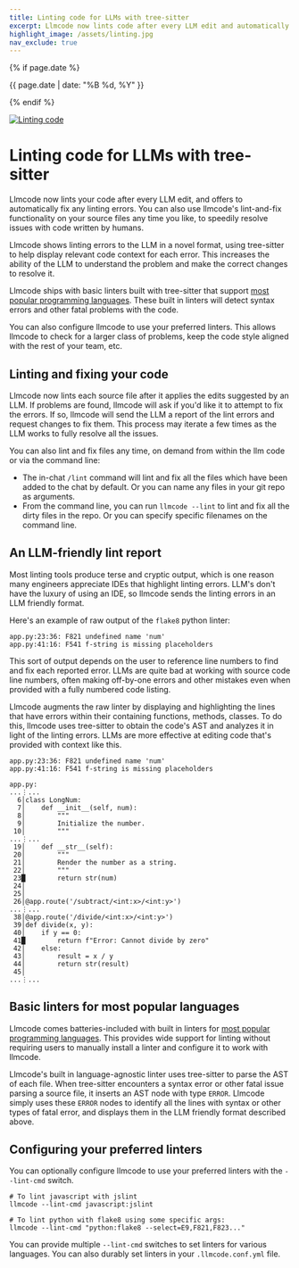 ```yaml
---
title: Linting code for LLMs with tree-sitter
excerpt: Llmcode now lints code after every LLM edit and automatically fixes errors, using tree-sitter and AST-aware code context.
highlight_image: /assets/linting.jpg
nav_exclude: true
---
```

{% if page.date %}
<p class="post-date">{{ page.date | date: "%B %d, %Y" }}</p>
{% endif %}

[![Linting code](/assets/linting.jpg)](https://llm.khulnasoft.com/assets/linting.jpg)

# Linting code for LLMs with tree-sitter

Llmcode now lints your code after every LLM edit, and offers to automatically fix
any linting errors.
You can also use llmcode's lint-and-fix functionality on your source files any time
you like, to speedily resolve issues with code written by humans.

Llmcode shows linting errors to the LLM in a novel format,
using tree-sitter
to help display relevant code context for each
error.
This increases the ability of the LLM to understand the problem and
make the correct changes to resolve it.

Llmcode ships with basic linters built with tree-sitter that support
[most popular programming languages](https://github.com/khulnasoft/grep-ast/blob/main/grep_ast/parsers.py).
These built in linters will detect syntax errors and other fatal problems with the code.

You can also configure llmcode to use your preferred linters.
This allows llmcode to check for a larger class of problems, keep the code style
aligned with the rest of your team, etc.

## Linting and fixing your code

Llmcode now lints each source file after it applies the edits
suggested by an LLM.
If problems are found, llmcode will ask if you'd like it to
attempt to fix the errors.
If so, llmcode will send the LLM a report of the lint errors
and request changes to fix them. This process may iterate a few times
as the LLM works to fully resolve all the issues.

You can also lint and fix files any time, on demand from within the llm code or via the
command line:

- The in-chat `/lint` command will lint and fix all the files which have
been added to the chat by default. Or you can name any files
in your git repo as arguments.
- From the command line, you can run `llmcode --lint` to lint and fix
all the dirty files in the repo.
Or you can specify specific filenames on the command line.


## An LLM-friendly lint report

Most linting tools produce terse and cryptic output,
which is one reason many engineers appreciate IDEs that highlight
linting errors.
LLM's don't have the luxury of using an IDE, so llmcode sends
the linting errors in an LLM friendly format.

Here's an example of raw output of the `flake8` python linter:

```
app.py:23:36: F821 undefined name 'num'
app.py:41:16: F541 f-string is missing placeholders
```

This sort of output depends on the user to reference line numbers to find and fix
each reported error.
LLMs are quite bad at working with source code line numbers, often
making off-by-one errors and other mistakes even when provided with
a fully numbered code listing.

Llmcode augments the raw linter by
displaying and
highlighting the lines that have errors within their
containing functions, methods, classes.
To do this, llmcode uses tree-sitter to obtain the code's AST and analyzes it
in light of the linting errors.
LLMs are more effective at editing code that's provided
with context like this.

```
app.py:23:36: F821 undefined name 'num'
app.py:41:16: F541 f-string is missing placeholders

app.py:
...⋮...
  6│class LongNum:
  7│    def __init__(self, num):
  8│        """
  9│        Initialize the number.
 10│        """
...⋮...
 19│    def __str__(self):
 20│        """
 21│        Render the number as a string.
 22│        """
 23█        return str(num)
 24│
 25│
 26│@app.route('/subtract/<int:x>/<int:y>')
...⋮...
 38│@app.route('/divide/<int:x>/<int:y>')
 39│def divide(x, y):
 40│    if y == 0:
 41█        return f"Error: Cannot divide by zero"
 42│    else:
 43│        result = x / y
 44│        return str(result)
 45│
...⋮...
```

## Basic linters for most popular languages

Llmcode comes batteries-included with built in linters for
[most popular programming languages](https://llm.khulnasoft.com/docs/languages.html).
This provides wide support for linting without requiring
users to manually install a linter and configure it to work with llmcode.

Llmcode's built in language-agnostic linter uses tree-sitter to parse
the AST of each file.
When tree-sitter encounters a syntax error or other fatal issue
parsing a source file, it inserts an AST node with type `ERROR`.
Llmcode simply uses these `ERROR` nodes to identify all the lines
with syntax or other types of fatal error, and displays
them in the LLM friendly format described above.

## Configuring your preferred linters

You can optionally configure llmcode to use
your preferred linters with the `--lint-cmd` switch.

```
# To lint javascript with jslint
llmcode --lint-cmd javascript:jslint

# To lint python with flake8 using some specific args:
llmcode --lint-cmd "python:flake8 --select=E9,F821,F823..."
```

You can provide multiple `--lint-cmd` switches
to set linters for various languages.
You can also durably set linters in your `.llmcode.conf.yml` file.

